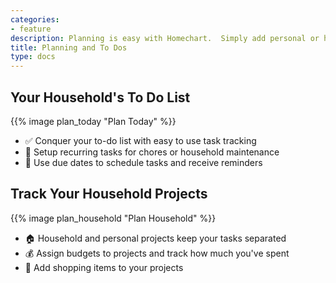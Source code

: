 ```yaml
---
categories:
- feature
description: Planning is easy with Homechart.  Simply add personal or household tasks, Homechart will help you conquer your to-do list.
title: Planning and To Dos
type: docs
---
```


## Your Household's To Do List

{{% image plan_today "Plan Today" %}}

- ✅ Conquer your to-do list with easy to use task tracking
- 🔁 Setup recurring tasks for chores or household maintenance
- 📅 Use due dates to schedule tasks and receive reminders

## Track Your Household Projects

{{% image plan_household "Plan Household" %}}

- 🏠 Household and personal projects keep your tasks separated
- 💰 Assign budgets to projects and track how much you've spent
- 🛒 Add shopping items to your projects
